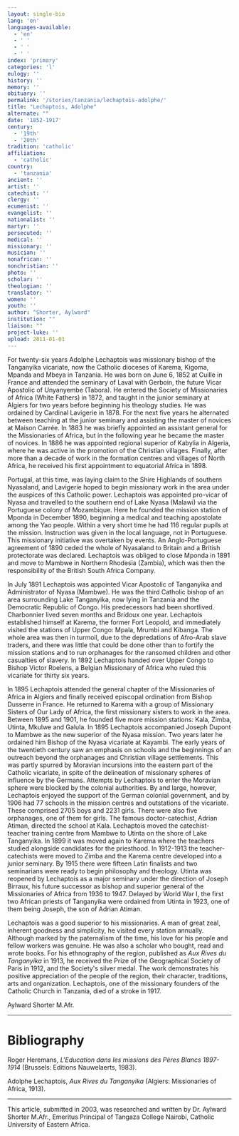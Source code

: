 ```yaml
---
layout: single-bio
lang: 'en'
languages-available:
  - 'en'
  - ' '
  - ' '
  - ' '
index: 'primary'
categories: 'l'
eulogy: ''
history: ''
memory: ''
obituary: ''
permalink: '/stories/tanzania/lechaptois-adolphe/'
title: "Lechaptois, Adolphe"
alternate: ""
date: '1852-1917'
century:
  - '19th'
  - '20th'
tradition: 'catholic'
affiliation:
  - 'catholic'
country:
  - 'tanzania'
ancient: ''
artist: ''
catechist: ''
clergy: ''
ecumenist: ''
evangelist: ''
nationalist: ''
martyr: ''
persecuted: ''
medical: ''
missionary: ''
musician: ''
nonafrican: ''
nonchristian: ''
photo: ''
scholar: ''
theologian: ''
translator: ''
women: ''
youth: ''
author: "Shorter, Aylward"
institution: ""
liaison: ""
project-luke: ''
upload: 2011-01-01
---
```




For twenty-six years Adolphe Lechaptois was missionary bishop of  the Tanganyika vicariate, now the Catholic dioceses of  Karema, Kigoma, Mpanda and Mbeya in Tanzania. He was born on June 6, 1852 at Cuille in France and attended the seminary of Laval with Gerboin, the future Vicar Apostolic of  Unyanyembe (Tabora). He entered the Society of Missionaries of Africa (White Fathers) in 1872, and taught in the junior seminary at Algiers for two years before beginning his theology studies. He was ordained by Cardinal Lavigerie in 1878.  For the next five years he alternated between teaching at the junior seminary and assisting the master of novices at Maison Carr&eacute;e. In 1883 he was briefly appointed an assistant general for the Missionaries of Africa, but in the following year he became the master of novices. In 1886 he was appointed regional superior of Kabylia in Algeria, where he was active in the promotion of the Christian villages. Finally, after more than a decade of work in the formation centres and villages of North Africa, he received his first appointment to equatorial Africa in 1898.

Portugal, at this time, was laying claim to the Shire Highlands of southern Nyasaland, and Lavigerie hoped to begin missionary work in the area under the auspices of this Catholic power. Lechaptois was appointed pro-vicar of Nyasa and travelled to the southern end of Lake Nyasa (Malawi) via the Portuguese colony of Mozambique. Here he founded the mission station of Mponda in December 1890, beginning a medical and teaching apostolate among the Yao people. Within a very short time he had 116 regular pupils at the mission. Instruction was given in the local language, not in Portuguese. This missionary initiative was overtaken by events. An Anglo-Portuguese agreement of 1890 ceded the whole of Nyasaland to Britain and a British protectorate was declared. Lechaptois was obliged to close Mponda in 1891 and move to Mambwe in Northern Rhodesia (Zambia), which was then the responsibility of the British South Africa Company.

In July 1891 Lechaptois was appointed Vicar Apostolic of  Tanganyika and  Administrator of  Nyasa (Mambwe).  He was the third Catholic bishop of an area surrounding  Lake Tanganyika, now lying in Tanzania and the Democratic Republic of  Congo. His predecessors had been shortlived. Charbonnier lived seven months and Bridoux one year. Lechaptois established himself at Karema, the former Fort Leopold, and immediately visited the stations of Upper Congo: Mpala, Mrumbi and Kibanga. The whole area was then in turmoil, due to the depredations of Afro-Arab slave traders, and there was little that could be done other than to fortify the mission stations and to run orphanages for the ransomed children and other casualties of  slavery. In 1892 Lechaptois handed over Upper Congo to Bishop Victor Roelens, a Belgian Missionary of Africa who ruled this vicariate for thirty six years.

In 1895 Lechaptois attended the general chapter of  the Missionaries of Africa in Algiers and  finally received episcopal ordination from Bishop Dusserre in France. He returned to Karema with a group of  Missionary Sisters of Our Lady of Africa, the first missionary sisters to work in the area. Between 1895 and 1901, he founded five more mission stations: Kala, Zimba, Utinta, Mkulwe and Galula. In 1895 Lechaptois accompanied Joseph Dupont to Mambwe as the new superior of the Nyasa mission. Two years later he ordained him Bishop of  the Nyasa vicariate at Kayambi. The early years of the twentieth century saw an emphasis on schools and the beginnings of an outreach beyond the orphanages and Christian village settlements. This was partly spurred by Moravian incursions into the eastern part of the Catholic vicariate, in spite of  the delineation of missionary spheres of influence by the Germans. Attempts by Lechaptois to enter the Moravian sphere were blocked by the colonial authorities. By and large, however, Lechaptois enjoyed the support of the German colonial government, and by 1906 had 77 schools in the mission centres and outstations of the vicariate. These comprised  2705 boys and 2231 girls. There were also five orphanages, one of them for girls. The famous doctor-catechist, Adrian Atiman, directed the school at Kala. Lechaptois moved the catechist-teacher training centre from Mambwe to Utinta on the shore of Lake Tanganyika. In 1899 it was moved again to Karema where the teachers studied alongside candidates for the priesthood. In 1912-1913 the teacher-catechists were moved to Zimba and the Karema centre developed into a junior seminary. By 1915 there were fifteen Latin finalists and two seminarians were ready to begin philosophy and theology. Utinta was reopened by Lechaptois as a major seminary under the direction of Joseph Birraux, his future successor as bishop and superior general of the Missionaries of Africa from 1936 to 1947. Delayed by World War I, the first two African priests of  Tanganyika were ordained from Utinta in 1923, one of them being Joseph, the son of Adrian Atiman.

Lechaptois was a good superior to his missionaries. A man of  great zeal, inherent goodness and simplicity, he visited every station annually. Although marked by the paternalism of the time, his love for his people and fellow workers was genuine. He was also a scholar who bought, read and wrote books. For his ethnography of the region, published as *Aux Rives du Tanganyika* in 1913, he received the Prize of the Geographical Society of Paris in 1912, and the Society's silver medal. The work demonstrates his positive appreciation of the people of the region, their character, traditions, arts and organization. Lechaptois, one of the missionary founders of the Catholic Church in Tanzania, died of a stroke in 1917.

Aylward Shorter M.Afr.

---

# Bibliography

Roger  Heremans, *L'Education dans les missions des P&egrave;res Blancs 1897-1914* (Brussels: Editions Nauwelaerts, 1983).

Adolphe Lechaptois, *Aux Rives du Tanganyika* (Algiers: Missionaries of Africa, 1913).

---

This article, submitted in 2003, was researched and written by Dr. Aylward Shorter M.Afr., Emeritus Principal of Tangaza College Nairobi, Catholic University of Eastern Africa.